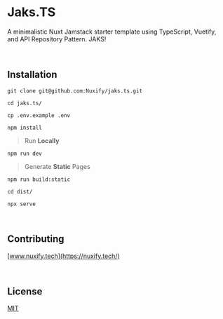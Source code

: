 # Jaks.TS

A minimalistic Nuxt Jamstack starter template using TypeScript, Vuetify, and API Repository Pattern. JAKS!

&nbsp;

## Installation

```
git clone git@github.com:Nuxify/jaks.ts.git
```

```
cd jaks.ts/
```

```
cp .env.example .env
```

```
npm install
```

> Run **Locally**

```
npm run dev
```

> Generate **Static** Pages

```
npm run build:static
```

```
cd dist/
```

```
npx serve
```

&nbsp;

## Contributing

[www.nuxify.tech](https://nuxify.tech/)

&nbsp;

## License

[MIT](https://choosealicense.com/licenses/mit/)
